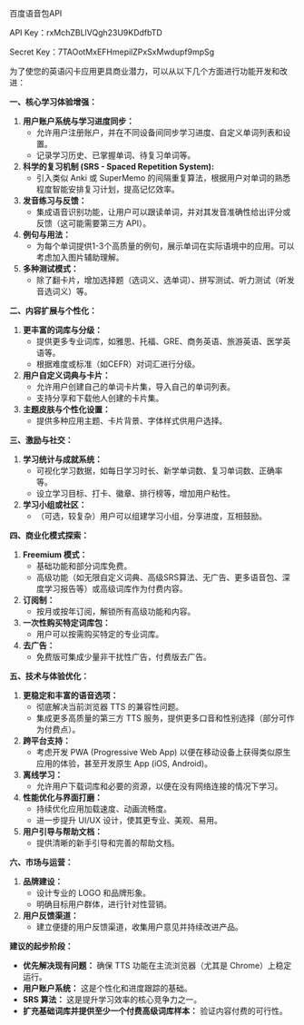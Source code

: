 百度语音包API

API Key：rxMchZBLlVQgh23U9KDdfbTD

Secret Key：7TAOotMxEFHmepilZPxSxMwdupf9mpSg





为了使您的英语闪卡应用更具商业潜力，可以从以下几个方面进行功能开发和改进：

**一、核心学习体验增强：**

1. **用户账户系统与学习进度同步：**
   - 允许用户注册账户，并在不同设备间同步学习进度、自定义单词列表和设置。
   - 记录学习历史、已掌握单词、待复习单词等。
2. **科学的复习机制 (SRS - Spaced Repetition System):**
   - 引入类似 Anki 或 SuperMemo 的间隔重复算法，根据用户对单词的熟悉程度智能安排复习计划，提高记忆效率。
3. **发音练习与反馈：**
   - 集成语音识别功能，让用户可以跟读单词，并对其发音准确性给出评分或反馈（这可能需要第三方 API）。
4. **例句与用法：**
   - 为每个单词提供1-3个高质量的例句，展示单词在实际语境中的应用。可以考虑加入图片辅助理解。
5. **多种测试模式：**
   - 除了翻卡片，增加选择题（选词义、选单词）、拼写测试、听力测试（听发音选词义）等。

**二、内容扩展与个性化：**

1. **更丰富的词库与分级：**
   - 提供更多专业词库，如雅思、托福、GRE、商务英语、旅游英语、医学英语等。
   - 根据难度或标准（如CEFR）对词汇进行分级。
2. **用户自定义词典与卡片：**
   - 允许用户创建自己的单词卡片集，导入自己的单词列表。
   - 支持分享和下载他人创建的卡片集。
3. **主题皮肤与个性化设置：**
   - 提供多种应用主题、卡片背景、字体样式供用户选择。

**三、激励与社交：**

1. **学习统计与成就系统：**
   - 可视化学习数据，如每日学习时长、新学单词数、复习单词数、正确率等。
   - 设立学习目标、打卡、徽章、排行榜等，增加用户粘性。
2. **学习小组或社区：**
   - （可选，较复杂）用户可以组建学习小组，分享进度，互相鼓励。

**四、商业化模式探索：**

1. **Freemium 模式：**
   - 基础功能和部分词库免费。
   - 高级功能（如无限自定义词典、高级SRS算法、无广告、更多语音包、深度学习报告等）或高级词库作为付费内容。
2. **订阅制：**
   - 按月或按年订阅，解锁所有高级功能和内容。
3. **一次性购买特定词库包：**
   - 用户可以按需购买特定的专业词库。
4. **去广告：**
   - 免费版可集成少量非干扰性广告，付费版去广告。

**五、技术与体验优化：**

1. **更稳定和丰富的语音选项：**
   - 彻底解决当前浏览器 TTS 的兼容性问题。
   - 集成更多高质量的第三方 TTS 服务，提供更多口音和性别选择（部分可作为付费点）。
2. **跨平台支持：**
   - 考虑开发 PWA (Progressive Web App) 以便在移动设备上获得类似原生应用的体验，甚至开发原生 App (iOS, Android)。
3. **离线学习：**
   - 允许用户下载词库和必要的资源，以便在没有网络连接的情况下学习。
4. **性能优化与界面打磨：**
   - 持续优化应用加载速度、动画流畅度。
   - 进一步提升 UI/UX 设计，使其更专业、美观、易用。
5. **用户引导与帮助文档：**
   - 提供清晰的新手引导和完善的帮助文档。

**六、市场与运营：**

1. **品牌建设：**
   - 设计专业的 LOGO 和品牌形象。
   - 明确目标用户群体，进行针对性营销。
2. **用户反馈渠道：**
   - 建立便捷的用户反馈渠道，收集用户意见并持续改进产品。

**建议的起步阶段：**

- **优先解决现有问题：** 确保 TTS 功能在主流浏览器（尤其是 Chrome）上稳定运行。
- **用户账户系统：** 这是个性化和进度跟踪的基础。
- **SRS 算法：** 这是提升学习效率的核心竞争力之一。
- **扩充基础词库并提供至少一个付费高级词库样本：** 验证内容付费的可行性。

